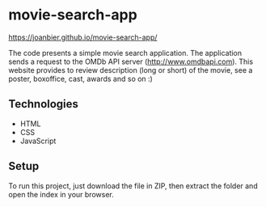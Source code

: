 # movie-search-app

https://joanbier.github.io/movie-search-app/

The code presents a simple movie search application. The application sends a request to the OMDb API server (http://www.omdbapi.com). This website provides to review description (long or short) of the movie, see a poster, boxoffice, cast, awards and so on :) 

## Technologies
* HTML
* CSS
* JavaScript

## Setup
To run this project, just download the file in ZIP, then extract the folder and open the index in your browser. 

